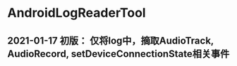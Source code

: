 # AndroidLogReaderTool

## 2021-01-17 初版： 仅将log中，摘取AudioTrack, AudioRecord, setDeviceConnectionState相关事件
